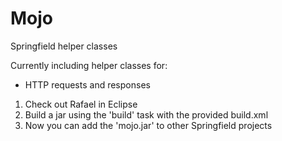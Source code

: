 Mojo
====

Springfield helper classes

Currently including helper classes for:

* HTTP requests and responses

1) Check out Rafael in Eclipse 
2) Build a jar using the 'build' task with the provided build.xml
3) Now you can add the 'mojo.jar' to other Springfield projects
